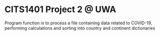 # CITS1401 Project 2 @ UWA 
Program function is to process a file containing data related to COVID-19, performing calculations and sorting into country and continent dictionaries 
